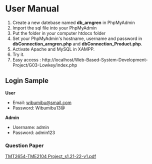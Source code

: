 # User Manual
1. Create a new datebase named **db_arngren** in PhpMyAdmin 
2. Import the sql file into your PhpMyAdmin
3. Put the folder in your computer htdocs folder
4. Set your PhpMyAdmin's hostname, username and password in **dbConnection_arngren.php** and **dbConnection_Product.php**.
5. Activate Apache and MySQL in XAMPP.
6. Try it.
7. Easy access : http://localhost/Web-Based-System-Development-Project/G03-Lowkey/index.php

## Login Sample
**User**
- Email: wibumibu@smail.com	
- Password: Wibumibu13@

**Admin**
- Username: admin
- Password: admin123 

### Question Paper
[TMT2654-TME2104 Project_s1.21-22-v1.pdf](https://github.com/shane062/Web-Based-System-Development-Project/files/10252194/TMT2654-TME2104.Project_s1.21-22-v1.pdf)

